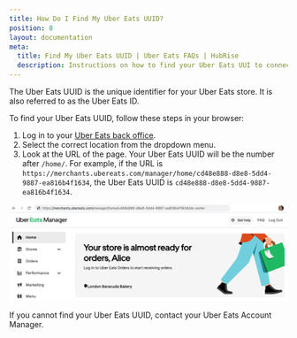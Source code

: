 ```yaml
---
title: How Do I Find My Uber Eats UUID?
position: 8
layout: documentation
meta:
  title: Find My Uber Eats UUID | Uber Eats FAQs | HubRise
  description: Instructions on how to find your Uber Eats UUI to connect your restaurant and start receiving orders on HubRise.
---
```


The Uber Eats UUID is the unique identifier for your Uber Eats store. It is also referred to as the Uber Eats ID.

To find your Uber Eats UUID, follow these steps in your browser:

1. Log in to your [Uber Eats back office](https://merchants.ubereats.com/).
1. Select the correct location from the dropdown menu.
1. Look at the URL of the page. Your Uber Eats UUID will be the number after `/home/`. For example, if the URL is `https://merchants.ubereats.com/manager/home/cd48e888-d8e8-5dd4-9887-ea816b4f1634`, the Uber Eats UUID is `cd48e888-d8e8-5dd4-9887-ea816b4f1634`.

![Uber Eats UUID in the URL of the Uber Eats back office](./images/024-2x-uber-eats-uuid.png)

If you cannot find your Uber Eats UUID, contact your Uber Eats Account Manager.
